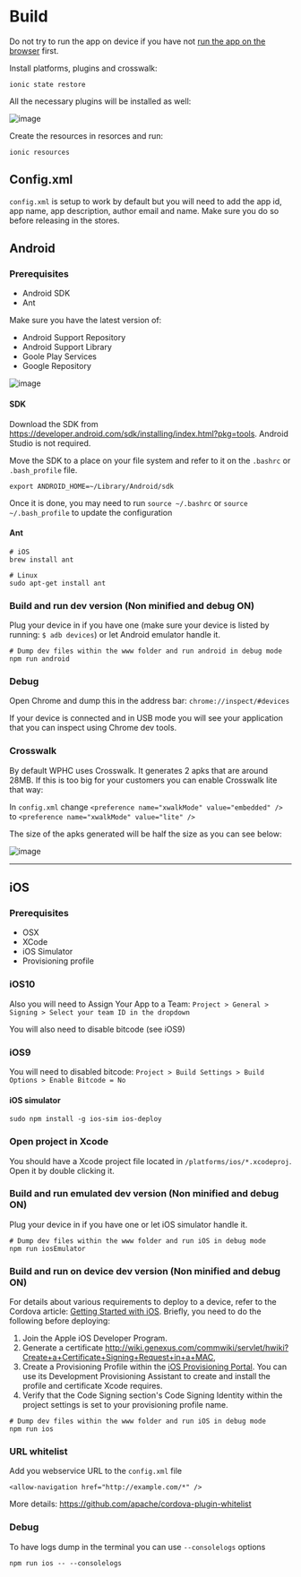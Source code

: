 # Build

Do not try to run the app on device if you have not [run the app on the browser](DEVELOPMENT.md) first.

Install platforms, plugins and crosswalk:

```
ionic state restore
```


All the necessary plugins will be installed as well:

![image](https://cloud.githubusercontent.com/assets/1388706/12190311/be4cb570-b58c-11e5-859e-23d0420f06d3.png)

Create the resources in resorces and run:
```
ionic resources 
```

## Config.xml

`config.xml` is setup to work by default but you will need to add the app id, app name, app description, author email and name. Make sure you do so before releasing in the stores.

## Android

### Prerequisites

* Android SDK
* Ant

Make sure you have the latest version of:

* Android Support Repository
* Android Support Library
* Goole Play Services
* Google Repository

![image](https://cloud.githubusercontent.com/assets/1388706/12277502/3b0d91d0-b941-11e5-8286-4e07975e48cb.png)


#### SDK

Download the SDK from <https://developer.android.com/sdk/installing/index.html?pkg=tools>. Android Studio is not required.

Move the SDK to a place on your file system and refer to it on the `.bashrc` or `.bash_profile` file.

```
export ANDROID_HOME=~/Library/Android/sdk  
```

 Once it is done, you may need to run ```source ~/.bashrc``` or ```source ~/.bash_profile``` to update the configuration

#### Ant

```
# iOS
brew install ant

# Linux
sudo apt-get install ant
```

### Build and run dev version (Non minified and debug ON)

Plug your device in if you have one (make sure your device is listed by running: ```$ adb devices```) or let Android emulator handle it.

```
# Dump dev files within the www folder and run android in debug mode
npm run android
```

### Debug

Open Chrome and dump this in the address bar: ```chrome://inspect/#devices```

If your device is connected and in USB mode you will see your application that you can inspect using Chrome dev tools.

### Crosswalk

By default WPHC uses Crosswalk. It generates 2 apks that are around 28MB. If this is too big for your customers you can enable Crosswalk lite that way:

In `config.xml` change `<preference name="xwalkMode" value="embedded" />` to `<preference name="xwalkMode" value="lite" />`

The size of the apks generated will be half the size as you can see below:

![image](https://cloud.githubusercontent.com/assets/1388706/20239329/6075ae50-a8fe-11e6-93a6-c59a7fd5ed13.png)

---

## iOS

### Prerequisites

* OSX
* XCode
* iOS Simulator
* Provisioning profile

### iOS10

Also you will need to Assign Your App to a Team: `Project > General > Signing > Select your team ID in the dropdown`

You will also need to disable bitcode (see iOS9)

### iOS9

You will need to disabled bitcode: `Project > Build Settings > Build Options > Enable Bitcode = No`

#### iOS simulator

```
sudo npm install -g ios-sim ios-deploy
```

### Open project in Xcode

You should have a Xcode project file located in ```/platforms/ios/*.xcodeproj```. Open it by double clicking it.

### Build and run emulated dev version (Non minified and debug ON)

Plug your device in if you have one or let iOS simulator handle it.

```
# Dump dev files within the www folder and run iOS in debug mode
npm run iosEmulator
```

### Build and run on device dev version (Non minified and debug ON)

For details about various requirements to deploy to a device, refer to the Cordova article: [Getting Started with iOS](http://cordova.apache.org/docs/en/2.5.0/guide_getting-started_ios_index.md.html). Briefly, you need to do the following before deploying:

1. Join the Apple iOS Developer Program.
2. Generate a certificate http://wiki.genexus.com/commwiki/servlet/hwiki?Create+a+Certificate+Signing+Request+in+a+MAC,
3. Create a Provisioning Profile within the [iOS Provisioning Portal](https://developer.apple.com/ios/manage/overview/index.action). You can use its Development Provisioning Assistant to create and install the profile and certificate Xcode requires.
4. Verify that the Code Signing section's Code Signing Identity within the project settings is set to your provisioning profile name.

```
# Dump dev files within the www folder and run iOS in debug mode
npm run ios
```

### URL whitelist

Add you webservice URL to the `config.xml` file

```
<allow-navigation href="http://example.com/*" />
```

More details: https://github.com/apache/cordova-plugin-whitelist

### Debug

To have logs dump in the terminal you can use ```--consolelogs``` options

```
npm run ios -- --consolelogs
```
